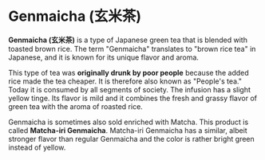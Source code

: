 # Genmaicha (玄米茶)

**Genmaicha (玄米茶)** is a type of Japanese green tea that is blended with toasted brown rice. The term "Genmaicha" translates to "brown rice tea" in Japanese, and it is known for its unique flavor and aroma.

This type of tea was **originally drunk by poor people** because the added rice made the tea cheaper. It is therefore also known as "People's tea." Today it is consumed by all segments of society. The infusion has a slight yellow tinge. Its flavor is mild and it combines the fresh and grassy flavor of green tea with the aroma of roasted rice.

Genmaicha is sometimes also sold enriched with Matcha. This product is called **Matcha-iri Genmaicha**. Matcha-iri Genmaicha has a similar, albeit stronger flavor than regular Genmaicha and the color is rather bright green instead of yellow. 
